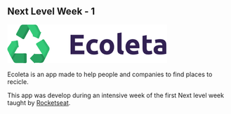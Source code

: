 ## Next Level Week - 1

![Ecoleta](https://github.com/Filiipe/nextlevelweek-ecoleta/blob/master/web/src/assets/logo.svg)

Ecoleta is an app made to help people and companies to find places to recicle.

This app was develop during an intensive week of the first Next level week taught by [Rocketseat](https://rocketseat.com.br/).
